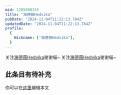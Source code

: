 ```yaml
---
mid: 1285890335
title: "海德薇Hedvika"
pubDate: "2024-11-04T11:22:13.784Z"
updatedDate: "2024-11-04T11:22:13.784Z"
profile:
  {
    Nickname: ["海德薇Hedvika"],
  }
---
```


关注[海德薇Hedvika](https://space.bilibili.com/1285890335)谢谢喵~ 关注[海德薇Hedvika](https://space.bilibili.com/1285890335)谢谢喵~

## 此条目有待补充
你可以在[这里](https://github.com/Yuhanawa/VTuber.ICU-Content/edit/master/v/海德薇Hedvika/index.md)编辑本文
